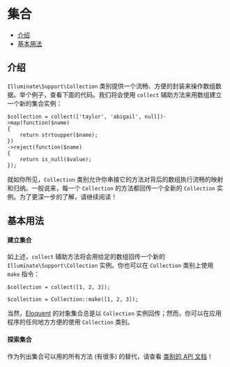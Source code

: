 # 集合

- [介绍](#introduction)
- [基本用法](#basic-usage)

<a name="introduction"></a>
## 介绍

`Illuminate\Support\Collection` 类别提供一个流畅、方便的封装来操作数组数据。举个例子，查看下面的代码。我们将会使用 `collect` 辅助方法来用数组建立一个新的集合实例：

	$collection = collect(['taylor', 'abigail', null])->map(function($name)
	{
		return strtoupper($name);
	})
	->reject(function($name)
	{
		return is_null($value);
	});


就如你所见，`Collection` 类别允许你串接它的方法对背后的数组执行流畅的映射和归纳。一般说来，每一个 `Collection` 的方法都回传一个全新的 `Collection` 实例。为了更深一步的了解，请继续阅读！

<a name="basic-usage"></a>
## 基本用法

#### 建立集合

如上述，`collect` 辅助方法将会用给定的数组回传一个新的 `Illuminate\Support\Collection` 实例。你也可以在 `Collection` 类别上使用 `make` 指令：

	$collection = collect([1, 2, 3]);

	$collection = Collection::make([1, 2, 3]);

当然，[Eloquent](/docs/5.0/eloquent) 的对象集合总是以 `Collection` 实例回传；然而，你可以在应用程序的任何地方方便的使用 `Collection` 类别。

#### 探索集合

作为列出集合可以用的所有方法 (有很多) 的替代，请查看 [类别的 API 文档](http://laravel.com/api/master/Illuminate/Support/Collection.html)！
